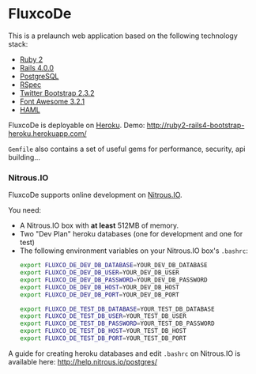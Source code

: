 FluxcoDe
===========

This is a prelaunch web application based on the following technology stack:

* [Ruby 2][1]
* [Rails 4.0.0][2]
* [PostgreSQL][3]
* [RSpec][4]
* [Twitter Bootstrap 2.3.2][5]
* [Font Awesome 3.2.1][6]
* [HAML][7]

[1]: http://www.ruby-lang.org/en/
[2]: http://rubyonrails.org/
[3]: http://www.postgresql.org/
[4]: http://rspec.info/
[5]: http://twitter.github.com/bootstrap/
[6]: http://fontawesome.io/
[7]: http://haml.info/

FluxcoDe is deployable on [Heroku](http://www.heroku.com/). Demo: http://ruby2-rails4-bootstrap-heroku.herokuapp.com/

```Gemfile``` also contains a set of useful gems for performance, security, api building...

### Nitrous.IO

FluxcoDe supports online development on [Nitrous.IO](http://www.nitrous.io).

You need:
* A Nitrous.IO box with **at least** 512MB of memory.
* Two "Dev Plan" heroku databases (one for development and one for test)
* The following environment variables on your Nitrous.IO box's `.bashrc`:
  ```bash
  export FLUXCO_DE_DEV_DB_DATABASE=YOUR_DEV_DB_DATABASE
  export FLUXCO_DE_DEV_DB_USER=YOUR_DEV_DB_USER
  export FLUXCO_DE_DEV_DB_PASSWORD=YOUR_DEV_DB_PASSWORD
  export FLUXCO_DE_DEV_DB_HOST=YOUR_DEV_DB_HOST
  export FLUXCO_DE_DEV_DB_PORT=YOUR_DEV_DB_PORT

  export FLUXCO_DE_TEST_DB_DATABASE=YOUR_TEST_DB_DATABASE
  export FLUXCO_DE_TEST_DB_USER=YOUR_TEST_DB_USER
  export FLUXCO_DE_TEST_DB_PASSWORD=YOUR_TEST_DB_PASSWORD
  export FLUXCO_DE_TEST_DB_HOST=YOUR_TEST_DB_HOST
  export FLUXCO_DE_TEST_DB_PORT=YOUR_TEST_DB_PORT
  ```

A guide for creating heroku databases and edit `.bashrc` on Nitrous.IO is available here: http://help.nitrous.io/postgres/
